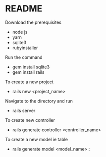 # README

Download the prerequisites

- node js 
- yarn
- sqlite3 
- rubyinstaller

Run the command 
- gem install sqlite3
- gem install rails 

To create a new project 
- rails new <project_name>

Navigate to the directory and run
- rails server

To create new controller 
- rails generate controller <controller_name> <action>

To create a new model ie table 
- rails generate model <model_name> <attribute>:<datatype>